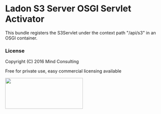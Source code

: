 # Ladon S3 Server OSGI Servlet Activator

This bundle registers the S3Servlet under the context path "/api/s3" in an OSGI container.

### License
Copyright (C) 2016 Mind Consulting

Free for private use, easy commercial licensing available

<a href="http://mind-consulting.de/"><img src="http://mind-consulting.de/img/logo_no_bg.png"  height="100" width="250" ></a>

